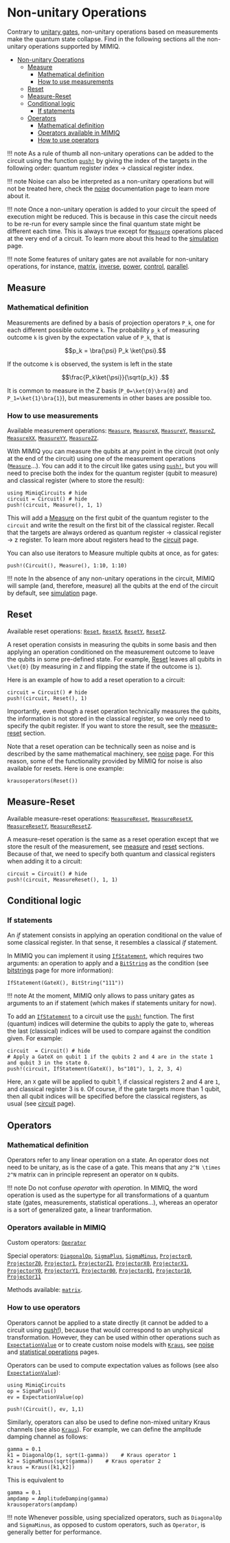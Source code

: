 # Non-unitary Operations

Contrary to [unitary gates](unitary_gates.md), non-unitary operations based on measurements make the quantum state collapse. Find in the following sections all the non-unitary operations supported by MIMIQ.

- [Non-unitary Operations](#non-unitary-operations)
  - [Measure](#measure)
    - [Mathematical definition](#mathematical-definition)
    - [How to use measurements](#how-to-use-measurements)
  - [Reset](#reset)
  - [Measure-Reset](#measure-reset)
  - [Conditional logic](#conditional-logic)
    - [If statements](#if-statements)
  - [Operators](#operators)
    - [Mathematical definition](#mathematical-definition-1)
    - [Operators available in MIMIQ](#operators-available-in-mimiq)
    - [How to use operators](#how-to-use-operators)

!!! note
    As a rule of thumb all non-unitary operations can be added to the circuit using the function [`push!`](@ref) by giving the index of the targets in the following order: quantum register index -> classical register index. 

!!! note
    Noise can also be interpreted as a non-unitary operations but will not be treated here, check the [noise](noise.md) documentation page to learn more about it.

!!! note
    Once a non-unitary operation is added to your circuit the speed of execution might be reduced. This is because in this case the circuit needs to be re-run for every sample since the final quantum state might be different each time. This is always true except for [`Measure`](@ref) operations placed at the very end of a circuit.
    To learn more about this head to the [simulation](simulation.md#understanding-sampling) page.

!!! note
    Some features of unitary gates are not available for non-unitary operations, for instance, [matrix](@ref), [inverse](@ref), [power](@ref), [control](@ref), [parallel](@ref).

## Measure

### Mathematical definition

Measurements are defined by a basis of projection operators ``P_k``, one for each different possible outcome ``k``. The probability ``p_k`` of measuring outcome ``k`` is given by the expectation value of ``P_k``, that is
```math
p_k = \bra{\psi} P_k \ket{\psi}.
```
If the outcome ``k`` is observed, the system is left in the state
```math
\frac{P_k\ket{\psi}}{\sqrt{p_k}} .
```
It is common to measure in the Z basis (``P_0=\ket{0}\bra{0}`` and ``P_1=\ket{1}\bra{1}``), but measurements in other bases are possible too.

### How to use measurements

Available measurement operations: [`Measure`](@ref), [`MeasureX`](@ref), [`MeasureY`](@ref), [`MeasureZ`](@ref), [`MeasureXX`](@ref), [`MeasureYY`](@ref), [`MeasureZZ`](@ref).

With MIMIQ you can measure the qubits at any point in the circuit (not only at the end of the circuit) using one of the measurement operations ([`Measure`](@ref)...). You can add it to the circuit like gates using [`push!`](@ref), but you will need to precise both the index for the quantum register (qubit to measure) and classical register (where to store the result):

```@example non_unitary
using MimiqCircuits # hide 
circuit = Circuit() # hide
push!(circuit, Measure(), 1, 1)
```

This will add a [Measure](@ref) on the first qubit of the quantum register to the `circuit` and write the result on the first bit of the classical register. Recall that the targets are always ordered as quantum register -> classical register -> z register. To learn more about registers head to the [circuit](circuits.md#registers-quantumclassicalz-register) page.  

You can also use iterators to Measure multiple qubits at once, as for gates:

```@example non_unitary
push!(Circuit(), Measure(), 1:10, 1:10)
```

!!! note
    In the absence of any non-unitary operations in the circuit, MIMIQ will sample (and, therefore, measure) all the qubits at the end of the circuit by default, see [simulation](simulation.md) page.

## Reset

Available reset operations: [`Reset`](@ref), [`ResetX`](@ref), [`ResetY`](@ref), [`ResetZ`](@ref).

A reset operation consists in measuring the qubits in some basis and then applying an operation conditioned on the measurement outcome to leave the qubits in some pre-defined state. For example, [Reset](@ref) leaves all qubits in ``\ket{0}`` (by measuring in ``Z`` and flipping the state if the outcome is `1`).

Here is an example of how to add a reset operation to a circuit:

```@example non_unitary
circuit = Circuit() # hide 
push!(circuit, Reset(), 1) 
```

Importantly, even though a reset operation technically measures the qubits, the information is not stored in the classical register, so we only need to specify the qubit register. If you want to store the result, see the [measure-reset](#measure-reset) section.

Note that a reset operation can be technically seen as noise and is described by the same mathematical machinery, see [noise](noise.md) page. For this reason, some of the functionality provided by MIMIQ for noise is also available for resets. Here is one example:
```@example non_unitary
krausoperators(Reset())
``` 

## Measure-Reset

Available measure-reset operations: [`MeasureReset`](@ref), [`MeasureResetX`](@ref), [`MeasureResetY`](@ref), [`MeasureResetZ`](@ref).

A measure-reset operation is the same as a reset operation except that we store the result of the measurement, see [measure](#measure) and [reset](#reset) sections. Because of that, we need to specify both quantum and classical registers when adding it to a circuit:

```@example non_unitary
circuit = Circuit() # hide 
push!(circuit, MeasureReset(), 1, 1)
```


## Conditional logic

### If statements

An *if* statement consists in applying an operation conditional on the value of some classical register. In that sense, it resembles a classical *if* statement.

In MIMIQ you can implement it using [`IfStatement`](@ref), which requires two arguments: an operation to apply and a [`BitString`](@ref) as the condition (see [bitstrings](special_topics.md#bitstring) page for more information):

```@example non_unitary
IfStatement(GateX(), BitString("111"))
```

!!! note
    At the moment, MIMIQ only allows to pass unitary gates as arguments to an if statement (which makes if statements unitary for now).

To add an [`IfStatement`](@ref) to a circuit use the [`push!`](@ref) function. The first (quantum) indices will determine the qubits to apply the gate to, whereas the last (classical) indices will be used to compare against the condition given. For example:

```@example non_unitary
circuit  = Circuit() # hide
# Apply a GateX on qubit 1 if the qubits 2 and 4 are in the state 1 and qubit 3 in the state 0. 
push!(circuit, IfStatement(GateX(), bs"101"), 1, 2, 3, 4)
```

Here, an `X` gate will be applied to qubit 1, if classical registers 2 and 4 are `1`, and classical register 3 is `0`. Of course, if the gate targets more than 1 qubit, then all qubit indices will be specified before the classical registers, as usual (see [circuit](circuits.md) page).

## Operators

### Mathematical definition

Operators refer to any linear operation on a state. An operator does not need to be unitary, as is the case of a gate. This means that any ``2^N \times 2^N`` matrix can in principle represent an operator on ``N`` qubits.

!!! note
    Do not confuse *operator* with *operation*. In MIMIQ, the word operation is used as the supertype for all transformations of a quantum state (gates, measurements, statistical operations...), whereas an operator is a sort of generalized gate, a linear tranformation.


### Operators available in MIMIQ

Custom operators: [`Operator`](@ref)

Special operators: [`DiagonalOp`](@ref), [`SigmaPlus`](@ref), [`SigmaMinus`](@ref), [`Projector0`](@ref), [`ProjectorZ0`](@ref), [`Projector1`](@ref), [`ProjectorZ1`](@ref), [`ProjectorX0`](@ref), [`ProjectorX1`](@ref), [`ProjectorY0`](@ref), [`ProjectorY1`](@ref), [`Projector00`](@ref), [`Projector01`](@ref), [`Projector10`](@ref), [`Projector11`](@ref)

Methods available: [`matrix`](@ref).


### How to use operators

Operators cannot be applied to a state directly (it cannot be added to a circuit using [push!](@ref)), because that would correspond to an unphysical transformation. However, they can be used within other operations such as [`ExpectationValue`](@ref) or to create custom noise models with [`Kraus`](@ref), see [noise](noise.md) and [statistical operations](statistical_ops.md) pages.

Operators can be used to compute expectation values as follows (see also [`ExpectationValue`](@ref)):

```@example operators
using MimiqCircuits
op = SigmaPlus()
ev = ExpectationValue(op)
```

```@example operators
push!(Circuit(), ev, 1,1)
```

Similarly, operators can also be used to define non-mixed unitary Kraus channels (see also [`Kraus`](@ref)).
For example, we can define the amplitude damping channel as follows:

```@example operators
gamma = 0.1
k1 = DiagonalOp(1, sqrt(1-gamma))    # Kraus operator 1
k2 = SigmaMinus(sqrt(gamma))    # Kraus operator 2
kraus = Kraus([k1,k2])
```

This is equivalent to

```@example operators
gamma = 0.1
ampdamp = AmplitudeDamping(gamma)
krausoperators(ampdamp)
```

!!! note
    Whenever possible, using specialized operators, such as `DiagonalOp` and `SigmaMinus`, as opposed to custom operators, such as `Operator`, is generally better for performance.


